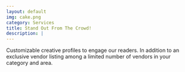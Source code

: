 ```yaml
---
layout: default
img: cake.png
category: Services
title: Stand Out From The Crowd!
description: |
---
```

Customizable creative profiles to engage our readers. In addition to an exclusive vendor listing among a limited number of vendors in your category and area.

